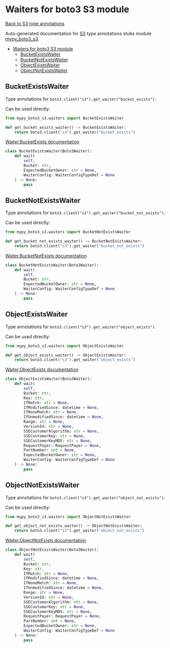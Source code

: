 # Waiters for boto3 S3 module

[Back to S3 type annotations](./index.md)

Auto-generated documentation for [S3](https://boto3.amazonaws.com/v1/documentation/api/1.17.62/reference/services/s3.html#S3)
type annotations stubs module [mypy_boto3_s3](https://pypi.org/project/mypy-boto3-s3/).

- [Waiters for boto3 S3 module](#waiters-for-boto3-s3-module)
  - [BucketExistsWaiter](#bucketexistswaiter)
  - [BucketNotExistsWaiter](#bucketnotexistswaiter)
  - [ObjectExistsWaiter](#objectexistswaiter)
  - [ObjectNotExistsWaiter](#objectnotexistswaiter)

## BucketExistsWaiter

Type annotations for `boto3.client("s3").get_waiter("bucket_exists")`.

Can be used directly:

```python
from mypy_boto3_s3.waiters import BucketExistsWaiter

def get_bucket_exists_waiter() -> BucketExistsWaiter:
    return boto3.client("s3").get_waiter("bucket_exists")
```

[Waiter.BucketExists documentation](https://boto3.amazonaws.com/v1/documentation/api/1.17.62/reference/services/s3.html#S3.Waiter.BucketExists)

```python
class BucketExistsWaiter(Boto3Waiter):
    def wait(
        self,
        Bucket: str,
        ExpectedBucketOwner: str = None,
        WaiterConfig: WaiterConfigTypeDef = None
    ) -> None:
        pass
```
## BucketNotExistsWaiter

Type annotations for `boto3.client("s3").get_waiter("bucket_not_exists")`.

Can be used directly:

```python
from mypy_boto3_s3.waiters import BucketNotExistsWaiter

def get_bucket_not_exists_waiter() -> BucketNotExistsWaiter:
    return boto3.client("s3").get_waiter("bucket_not_exists")
```

[Waiter.BucketNotExists documentation](https://boto3.amazonaws.com/v1/documentation/api/1.17.62/reference/services/s3.html#S3.Waiter.BucketNotExists)

```python
class BucketNotExistsWaiter(Boto3Waiter):
    def wait(
        self,
        Bucket: str,
        ExpectedBucketOwner: str = None,
        WaiterConfig: WaiterConfigTypeDef = None
    ) -> None:
        pass
```
## ObjectExistsWaiter

Type annotations for `boto3.client("s3").get_waiter("object_exists")`.

Can be used directly:

```python
from mypy_boto3_s3.waiters import ObjectExistsWaiter

def get_object_exists_waiter() -> ObjectExistsWaiter:
    return boto3.client("s3").get_waiter("object_exists")
```

[Waiter.ObjectExists documentation](https://boto3.amazonaws.com/v1/documentation/api/1.17.62/reference/services/s3.html#S3.Waiter.ObjectExists)

```python
class ObjectExistsWaiter(Boto3Waiter):
    def wait(
        self,
        Bucket: str,
        Key: str,
        IfMatch: str = None,
        IfModifiedSince: datetime = None,
        IfNoneMatch: str = None,
        IfUnmodifiedSince: datetime = None,
        Range: str = None,
        VersionId: str = None,
        SSECustomerAlgorithm: str = None,
        SSECustomerKey: str = None,
        SSECustomerKeyMD5: str = None,
        RequestPayer: RequestPayer = None,
        PartNumber: int = None,
        ExpectedBucketOwner: str = None,
        WaiterConfig: WaiterConfigTypeDef = None
    ) -> None:
        pass
```
## ObjectNotExistsWaiter

Type annotations for `boto3.client("s3").get_waiter("object_not_exists")`.

Can be used directly:

```python
from mypy_boto3_s3.waiters import ObjectNotExistsWaiter

def get_object_not_exists_waiter() -> ObjectNotExistsWaiter:
    return boto3.client("s3").get_waiter("object_not_exists")
```

[Waiter.ObjectNotExists documentation](https://boto3.amazonaws.com/v1/documentation/api/1.17.62/reference/services/s3.html#S3.Waiter.ObjectNotExists)

```python
class ObjectNotExistsWaiter(Boto3Waiter):
    def wait(
        self,
        Bucket: str,
        Key: str,
        IfMatch: str = None,
        IfModifiedSince: datetime = None,
        IfNoneMatch: str = None,
        IfUnmodifiedSince: datetime = None,
        Range: str = None,
        VersionId: str = None,
        SSECustomerAlgorithm: str = None,
        SSECustomerKey: str = None,
        SSECustomerKeyMD5: str = None,
        RequestPayer: RequestPayer = None,
        PartNumber: int = None,
        ExpectedBucketOwner: str = None,
        WaiterConfig: WaiterConfigTypeDef = None
    ) -> None:
        pass
```